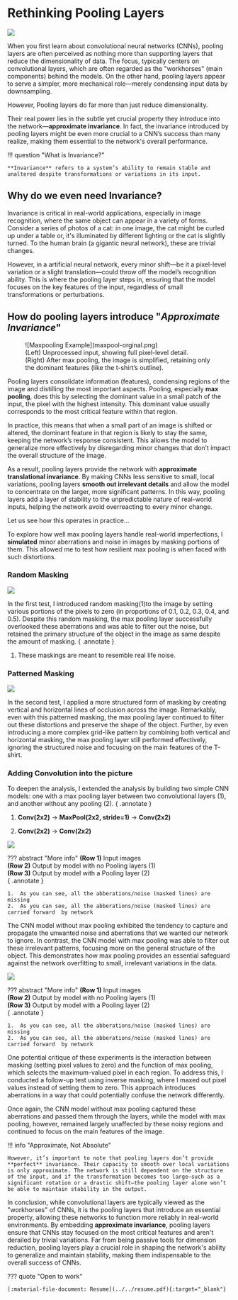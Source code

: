 # **Rethinking Pooling Layers**

![](maxpool.gif)

When you first learn about convolutional neural networks (CNNs), pooling layers are often perceived as nothing more than supporting layers that reduce the dimensionality of data. The focus, typically centers on convolutional layers, which are often regarded as the "workhorses" (main components) behind the models. On the other hand, pooling layers appear to serve a simpler, more mechanical role—merely condensing input data by downsampling.

However, Pooling layers do far more than just reduce dimensionality. 

Their real power lies in the subtle yet crucial property they introduce into the network—**approximate invariance**. In fact, the invariance introduced by pooling layers might be even more crucial to a CNN’s success than many realize, making them essential to the network's overall performance.

!!! question "What is Invariance?"

    **Invariance** refers to a system’s ability to remain stable and unaltered despite transformations or variations in its input.

## Why do we even need Invariance? 

Invariance is critical in real-world applications, especially in image recognition, where the same object can appear in a variety of forms. Consider a series of photos of a cat: in one image, the cat might be curled up under a table or, it's illuminated by different lighting or the cat is slightly turned. To the human brain (a gigantic neural network), these are trivial changes.

However, in a artificial neural network, every minor shift—be it a pixel-level variation or a slight translation—could throw off the model’s recognition ability. This is where the pooling layer steps in, ensuring that the model focuses on the key features of the input, regardless of small transformations or perturbations.

## How do pooling layers introduce "_Approximate Invariance_"

<figure markdown="span">
  ![Maxpooling Example](maxpool-orginal.png)
  <figcaption>
    (Left) Unprocessed input, showing full pixel-level detail. 
    <br>
    (Right) After max pooling, the image is simplified, retaining only the dominant features (like the t-shirt’s outline).</figcaption>
</figure>


Pooling layers consolidate information (features), condensing regions of the image and distilling the most important aspects. Pooling, especially **max pooling**, does this by selecting the dominant value in a small patch of the input, the pixel with the highest intensity. This dominant value usually corresponds to the most critical feature within that region.

In practice, this means that when a small part of an image is shifted or altered, the dominant feature in that region is likely to stay the same, keeping the network’s response consistent. This allows the model to generalize more effectively by disregarding minor changes that don’t impact the overall structure of the image.

As a result, pooling layers provide the network with **approximate translational invariance**. By making CNNs less sensitive to small, local variations, pooling layers **smooth out irrelevant details** and allow the model to concentrate on the larger, more significant patterns. In this way, pooling layers add a layer of stability to the unpredictable nature of real-world inputs, helping the network avoid overreacting to every minor change.

Let us see how this operates in practice...

To explore how well max pooling layers handle real-world imperfections, I **simulated** minor aberrations and noise in images by masking portions of them. This allowed me to test how resilient max pooling is when faced with such distortions.

### Random Masking

![](random-masking.png)

In the first test, I introduced random masking(1)to the image by setting various portions of the pixels to zero (in proportions of 0.1, 0.2, 0.3, 0.4, and 0.5). Despite this random masking, the max pooling layer successfully overlooked these aberrations and was able to filter out the noise, but retained the primary structure of the object in the image as same despite the amount of masking. 
{ .annotate }

1.  These maskings are meant to resemble real life noise.

### Patterned Masking

![](patterned-masking.png)

In the second test, I applied a more structured form of masking by creating vertical and horizontal lines of occlusion across the image. Remarkably, even with this patterned masking, the max pooling layer continued to filter out these distortions and preserve the shape of the object. Further, by even introducing a more complex grid-like pattern by combining both vertical and horizontal masking, the max pooling layer still performed effectively, ignoring the structured noise and focusing on the main features of the T-shirt.

### Adding Convolution into the picture

To deepen the analysis, I extended the analysis by building two simple CNN models: one with a max pooling layer between two convolutional layers (1), and another without any pooling (2).
{ .annotate }

1.  **Conv(2x2)** -> **MaxPool(2x2, stride=1)** -> **Conv(2x2)**

2.  **Conv(2x2)** -> **Conv(2x2)**

![](cnn-patterned-masking.png)

??? abstract "More info"
    **(Row 1)** Input images <br>
    **(Row 2)** Output by model with no Pooling layers (1) <br>
    **(Row 3)** Output by model with a Pooling layer (2) <br>
    { .annotate }

    1.  As you can see, all the abberations/noise (masked lines) are missing
    2.  As you can see, all the abberations/noise (masked lines) are carried forward  by network

The CNN model without max pooling exhibited the tendency to capture and propagate the unwanted noise and aberrations that we wanted our network to ignore. In contrast, the CNN model with max pooling was able to filter out these irrelevant patterns, focusing more on the general structure of the object. This demonstrates how max pooling provides an essential safeguard against the network overfitting to small, irrelevant variations in the data.

![](cnn-patterned-inverse-masking.png)

??? abstract "More info"
    **(Row 1)** Input images <br>
    **(Row 2)** Output by model with no Pooling layers (1) <br>
    **(Row 3)** Output by model with a Pooling layer (2) <br>
    { .annotate }

    1.  As you can see, all the abberations/noise (masked lines) are missing
    2.  As you can see, all the abberations/noise (masked lines) are carried forward  by network

One potential critique of these experiments is the interaction between masking (setting pixel values to zero) and the function of max pooling, which selects the maximum-valued pixel in each region. To address this, I conducted a follow-up test using inverse masking, where I maxed out pixel values instead of setting them to zero. This approach introduces aberrations in a way that could potentially confuse the network differently.

Once again, the CNN model without max pooling captured these aberrations and passed them through the layers, while the model with max pooling, however, remained largely unaffected by these noisy regions and continued to focus on the main features of the image.

!!! info "Approximate, Not Absolute"

    However, it’s important to note that pooling layers don’t provide **perfect** invariance. Their capacity to smooth over local variations is only approximate. The network is still dependent on the structure of the input, and if the transformation becomes too large—such as a significant rotation or a drastic shift—the pooling layer alone won’t be able to maintain stability in the output.

In conclusion, while convolutional layers are typically viewed as the "workhorses" of CNNs, it is the pooling layers that introduce an essential property, allowing these networks to function more reliably in real-world environments. By embedding **approximate invariance**, pooling layers ensure that CNNs stay focused on the most critical features and aren't derailed by trivial variations. Far from being passive tools for dimension reduction, pooling layers play a crucial role in shaping the network's ability to generalize and maintain stability, making them indispensable to the overall success of CNNs.

??? quote "Open to work"

    [:material-file-document: Resume](../../resume.pdf){:target="_blank"}